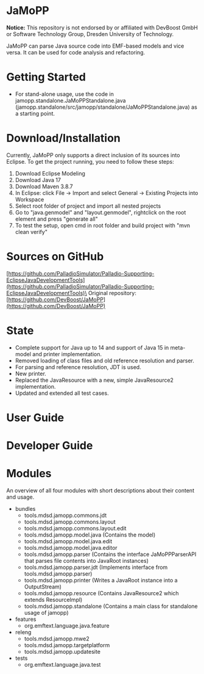 # JaMoPP
**Notice:** This repository is not endorsed by or affiliated with DevBoost GmbH or Software Technology Group, Dresden University of Technology.

JaMoPP can parse Java source code into EMF-based models and vice versa. It can be used for code analysis and refactoring.

# Getting Started
* For stand-alone usage, use the code in jamopp.standalone.JaMoPPStandalone.java (jamopp.standalone/src/jamopp/standalone/JaMoPPStandalone.java) as a starting point.

# Download/Installation
Currently, JaMoPP only supports a direct inclusion of its sources into Eclipse.
To get the project running, you need to follow these steps:
1. Download Eclipse Modeling
2. Download Java 17
3. Download Maven 3.8.7
4. In Eclipse: click File -> Import and select General -> Existing Projects into Workspace
5. Select root folder of project and import all nested projects
6. Go to "java.genmodel" and "layout.genmodel", rightclick on the root element and press "generate all"
7. To test the setup, open cmd in root folder and build project with "mvn clean verify"

# Sources on GitHub
[https://github.com/PalladioSimulator/Palladio-Supporting-EclipseJavaDevelopmentTools](https://github.com/PalladioSimulator/Palladio-Supporting-EclipseJavaDevelopmentTools)\
Original repository: [https://github.com/DevBoost/JaMoPP](https://github.com/DevBoost/JaMoPP)

# State 
- Complete support for Java up to 14 and support of Java 15 in meta-model and printer implementation.
- Removed loading of class files and old reference resolution and parser.
- For parsing and reference resolution, JDT is used.
- New printer.
- Replaced the JavaResource with a new, simple JavaResource2 implementation.
- Updated and extended all test cases.

# User Guide

# Developer Guide

# Modules
An overview of all four modules with short descriptions about their content and usage.
* bundles
    * tools.mdsd.jamopp.commons.jdt
    * tools.mdsd.jamopp.commons.layout
    * tools.mdsd.jamopp.commons.layout.edit
    * tools.mdsd.jamopp.model.java (Contains the model)
    * tools.mdsd.jamopp.model.java.edit
    * tools.mdsd.jamopp.model.java.editor
    * tools.mdsd.jamopp.parser (Contains the interface JaMoPPParserAPI that parses file contents into JavaRoot instances)
    * tools.mdsd.jamopp.parser.jdt (Implements interface from tools.mdsd.jamopp.parser)
    * tools.mdsd.jamopp.printer (Writes a JavaRoot instance into a OutputStream)
    * tools.mdsd.jamopp.resource (Contains JavaResource2 which extends ResourceImpl)
    * tools.mdsd.jamopp.standalone (Contains a main class for standalone usage of jamopp)
* features
    * org.emftext.language.java.feature
* releng
    * tools.mdsd.jamopp.mwe2
    * tools.mdsd.jamopp.targetplatform
    * tools.mdsd.jamopp.updatesite
* tests
    * org.emftext.language.java.test
